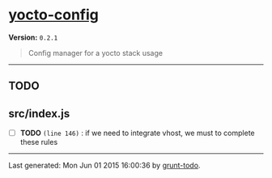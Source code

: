 # [yocto-config]( http://www.yocto.re )

**Version:** `0.2.1`

> Config manager for a yocto stack usage

* * *

## TODO

## src/index.js

-  [ ] **TODO** `(line 146)`  : if we need to integrate vhost, we must to complete these rules


* * *

Last generated: Mon Jun 01 2015 16:00:36 by [grunt-todo](https://github.com/leny/grunt-todo).

